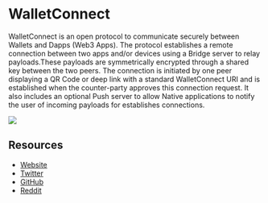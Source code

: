 # WalletConnect

WalletConnect is an open protocol to communicate securely between Wallets and Dapps (Web3 Apps). The protocol establishes a remote connection between two apps and/or devices using a Bridge server to relay payloads.These payloads are symmetrically encrypted through a shared key between the two peers. The connection is initiated by one peer displaying a QR Code or deep link with a standard WalletConnect URI and is established when the counter-party approves this connection request. It also includes an optional Push server to allow Native applications to notify the user of incoming payloads for establishes connections.

![](/assets/images/wallet_connect.png)


## Resources

* [Website](https://walletconnect.org) 
* [Twitter](https://twitter.com/walletconnect)  
* [GitHub](https://github.com/walletconnect) 
* [Reddit](https://t.me/walletconnect)
